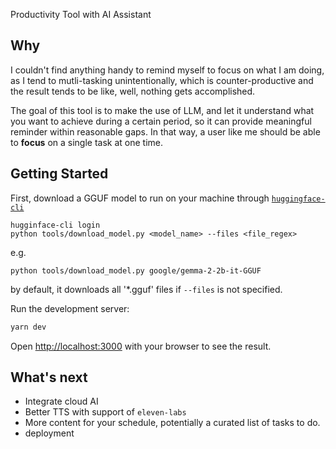 Productivity Tool with AI Assistant

## Why

I couldn't find anything handy to remind myself to focus on what I am doing, as I tend to mutli-tasking unintentionally, which is counter-productive and the result tends to be like, well, nothing gets accomplished.

The goal of this tool is to make the use of LLM, and let it understand what you want to achieve during a certain period,
so it can provide meaningful reminder within reasonable gaps. In that way, a user like me should be able to **focus** on a single task at one time.


## Getting Started

First, download a GGUF model to run on your machine through [`huggingface-cli`](https://huggingface.co/docs/huggingface_hub/en/guides/cli)

```
hugginface-cli login
python tools/download_model.py <model_name> --files <file_regex>
```

e.g.

```
python tools/download_model.py google/gemma-2-2b-it-GGUF
```

by default, it downloads all '*.gguf' files if `--files` is not specified.

Run the development server:

```bash
yarn dev
```

Open [http://localhost:3000](http://localhost:3000) with your browser to see the result.


## What's next

- Integrate cloud AI
- Better TTS with support of `eleven-labs`
- More content for your schedule, potentially a curated list of tasks to do.
- deployment
